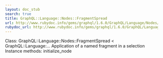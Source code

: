 ```yaml
---
layout: doc_stub
search: true
title: GraphQL::Language::Nodes::FragmentSpread
url: http://www.rubydoc.info/gems/graphql/1.6.0/GraphQL/Language/Nodes/FragmentSpread
rubydoc_url: http://www.rubydoc.info/gems/graphql/1.6.0/GraphQL/Language/Nodes/FragmentSpread
---
```


Class: GraphQL::Language::Nodes::FragmentSpread < GraphQL::Language:...
Application of a named fragment in a selection 
Instance methods:
initialize_node

